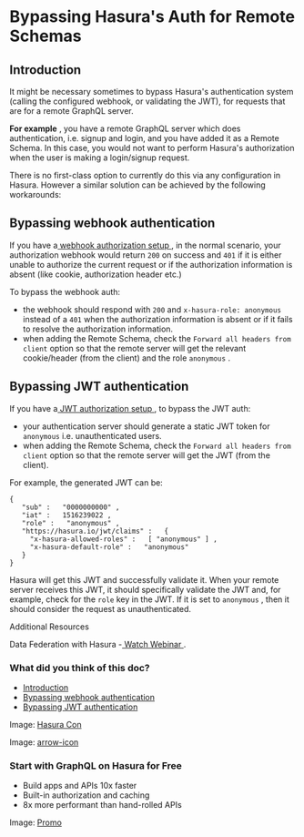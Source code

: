 # Bypassing Hasura's Auth for Remote Schemas

## Introduction​

It might be necessary sometimes to bypass Hasura's authentication system (calling the configured webhook, or validating the JWT), for requests that are for a remote GraphQL server.

 **For example** , you have a remote GraphQL server which does authentication, i.e. signup and login, and you have added it as a Remote Schema. In this case, you would not want to perform Hasura's authorization when the user is making a login/signup request.

There is no first-class option to currently do this via any configuration in Hasura. However a similar solution can be achieved by the following workarounds:

## Bypassing webhook authentication​

If you have a[ webhook authorization setup ](https://hasura.io/docs/latest/auth/authentication/webhook/), in the normal scenario, your authorization webhook would return `200` on success and `401` if it is either unable to authorize the current request or if the authorization information is absent (like cookie, authorization header etc.)

To bypass the webhook auth:

- the webhook should respond with `200` and `x-hasura-role: anonymous` instead of a `401` when the authorization information is absent or if it fails to resolve the authorization information.
- when adding the Remote Schema, check the `Forward all headers from client` option so that the remote server will get the relevant cookie/header (from the client) and the role `anonymous` .


## Bypassing JWT authentication​

If you have a[ JWT authorization setup ](https://hasura.io/docs/latest/auth/authentication/jwt/), to bypass the JWT auth:

- your authentication server should generate a static JWT token for `anonymous` i.e. unauthenticated users.
- when adding the Remote Schema, check the `Forward all headers from client` option so that the remote server will get the JWT (from the client).


For example, the generated JWT can be:

```
{
   "sub" :   "0000000000" ,
   "iat" :   1516239022 ,
   "role" :   "anonymous" ,
   "https://hasura.io/jwt/claims" :   {
     "x-hasura-allowed-roles" :   [ "anonymous" ] ,
     "x-hasura-default-role" :   "anonymous"
   }
}
```

Hasura will get this JWT and successfully validate it. When your remote server receives this JWT, it should specifically validate the JWT and, for example, check for the `role` key in the JWT. If it is set to `anonymous` , then it should consider the request as unauthenticated.

Additional Resources

Data Federation with Hasura -[ Watch Webinar ](https://hasura.io/events/webinar/data-federation-hasura-graphql/?pg=docs&plcmt=body&cta=watch-webinar&tech=).

### What did you think of this doc?

- [ Introduction ](https://hasura.io/docs/latest/remote-schemas/auth/remote-schema-bypass-auth/#introduction)
- [ Bypassing webhook authentication ](https://hasura.io/docs/latest/remote-schemas/auth/remote-schema-bypass-auth/#bypassing-webhook-authentication)
- [ Bypassing JWT authentication ](https://hasura.io/docs/latest/remote-schemas/auth/remote-schema-bypass-auth/#bypassing-jwt-authentication)


Image: [ Hasura Con ](https://res.cloudinary.com/dh8fp23nd/image/upload/v1686154570/hasura-con-2023/has-con-light-date_r2a2ud.png)

Image: [ arrow-icon ](https://res.cloudinary.com/dh8fp23nd/image/upload/v1683723549/main-web/chevron-right_ldbi7d.png)

### Start with GraphQL on Hasura for Free

- Build apps and APIs 10x faster
- Built-in authorization and caching
- 8x more performant than hand-rolled APIs


Image: [ Promo ](https://hasura.io/docs/assets/images/hasura-free-ff60e409244e0ea12b5a3045d1a9096b.png)
